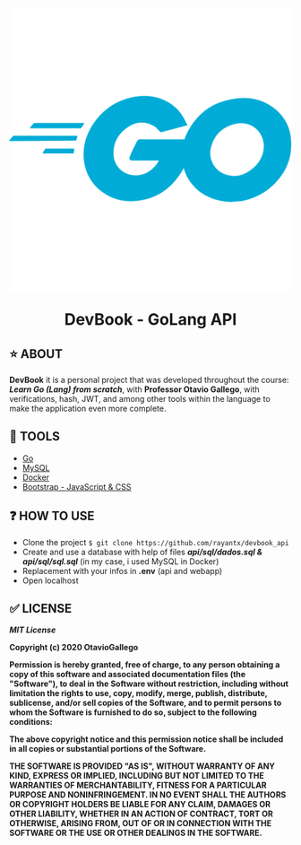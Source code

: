 <h1 align="center">
    <img src="./webapp/assets/readme/golang_logo.webp">
    <p>DevBook - GoLang API</p>
</h1>

## ⭐ ABOUT

**DevBook** it is a personal project that was developed throughout the course:
***Learn Go (Lang) from scratch***, with **Professor Otavio Gallego**, with verifications, hash, JWT, and among other tools within the language to make the application even more complete.

## 🔨 TOOLS

- [Go](https://go.dev/)
- [MySQL](https://www.mysql.com/)
- [Docker](https://www.docker.com/)
- [Bootstrap - JavaScript & CSS](https://getbootstrap.com/)

## ❓ HOW TO USE

- Clone the project
```$ git clone https://github.com/rayantx/devbook_api```
 - Create and use a database with help of files ***api/sql/dados.sql & api/sql/sql.sql*** (in my case, i used MySQL in Docker)
 - Replacement with your infos in **.env** (api and webapp)
 - Open localhost

 ## ✅ LICENSE

 ***MIT License***

**Copyright (c) 2020 OtavioGallego**

**Permission is hereby granted, free of charge, to any person obtaining a copy
of this software and associated documentation files (the "Software"), to deal
in the Software without restriction, including without limitation the rights
to use, copy, modify, merge, publish, distribute, sublicense, and/or sell
copies of the Software, and to permit persons to whom the Software is
furnished to do so, subject to the following conditions:**

**The above copyright notice and this permission notice shall be included in all
copies or substantial portions of the Software.**

**THE SOFTWARE IS PROVIDED "AS IS", WITHOUT WARRANTY OF ANY KIND, EXPRESS OR
IMPLIED, INCLUDING BUT NOT LIMITED TO THE WARRANTIES OF MERCHANTABILITY,
FITNESS FOR A PARTICULAR PURPOSE AND NONINFRINGEMENT. IN NO EVENT SHALL THE
AUTHORS OR COPYRIGHT HOLDERS BE LIABLE FOR ANY CLAIM, DAMAGES OR OTHER
LIABILITY, WHETHER IN AN ACTION OF CONTRACT, TORT OR OTHERWISE, ARISING FROM,
OUT OF OR IN CONNECTION WITH THE SOFTWARE OR THE USE OR OTHER DEALINGS IN THE
SOFTWARE.**

